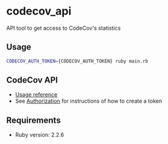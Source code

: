 # codecov_api
API tool to get access to CodeCov's statistics

## Usage
```bash
CODECOV_AUTH_TOKEN={CODECOV_AUTH_TOKEN} ruby main.rb
```

## CodeCov API
* [Usage reference](https://docs.codecov.io/reference#usage)
* See [Authorization](https://docs.codecov.io/reference#authorization) for instructions of how to create a token

## Requirements
* Ruby version: 2.2.6
